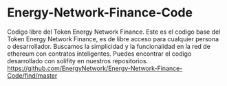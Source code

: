 # Energy-Network-Finance-Code
Codigo libre del Token Energy Network Finance.
Este es el codigo base del Token Energy Network Finance, es de libre acceso para cualquier persona o desarrollador.
Buscamos la simplicidad y la funcionalidad en la red de ethereum con contratos inteligentes. Puedes encontrar el codigo desarrollado con solifity en nuestros repositorios.
https://github.com/EnergyNetwork/Energy-Network-Finance-Code/find/master
